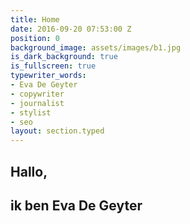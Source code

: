 ```yaml
---
title: Home
date: 2016-09-20 07:53:00 Z
position: 0
background_image: assets/images/b1.jpg
is_dark_background: true
is_fullscreen: true
typewriter_words:
- Eva De Geyter
- copywriter
- journalist
- stylist
- seo
layout: section.typed
---
```


## Hallo,

## ik ben <span id="typed">Eva De Geyter</span>